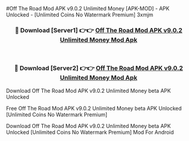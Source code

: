 #Off The Road Mod APK v9.0.2 Unlimited Money [APK-MOD] - APK Unlocked - [Unlimited Coins No Watermark Premium] 3xmjm



<div align="center">

<h3>🔴 Download [Server1] 👉👉 <a href="https://momento.my/?title=Off_The_Road_Mod_APK_v9.0.2_Unlimited_Money">Off The Road Mod APK v9.0.2 Unlimited Money Mod Apk</a></h3><br>

<h3>🔴 Download [Server2] 👉👉 <a href="https://momento.my/?title=Off_The_Road_Mod_APK_v9.0.2_Unlimited_Money">Off The Road Mod APK v9.0.2 Unlimited Money Mod Apk</a></h3>
</div>



Download Off The Road Mod APK v9.0.2 Unlimited Money beta APK Unlocked

Free Off The Road Mod APK v9.0.2 Unlimited Money beta APK Unlocked [Unlimited Coins No Watermark Premium]

Download Off The Road Mod APK v9.0.2 Unlimited Money beta APK Unlocked [Unlimited Coins No Watermark Premium] Mod For Android
